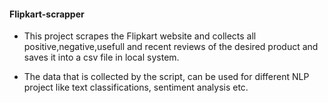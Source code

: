 #### Flipkart-scrapper

 * This project scrapes the Flipkart website and collects all positive,negative,usefull and recent reviews of the desired product and saves it into a csv file in local system.
 
 * The data that is collected by the script, can be used for different NLP project like text classifications, sentiment analysis etc.
